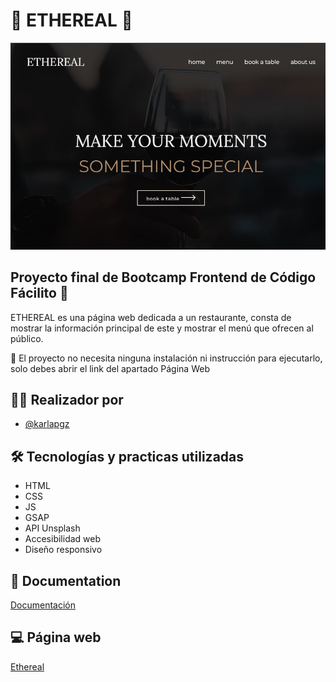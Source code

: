 
# 🍴 ETHEREAL 🍴

![Image text](https://github.com/karlapgz/Proyecto-Frontend-Ethereal/blob/main/pagina-ethereal.png)
## Proyecto final de Bootcamp Frontend de Código Fácilito 🐊
ETHEREAL es una página web dedicada a un restaurante, consta de mostrar la información principal de este y mostrar el menú que ofrecen al público.

📌 El proyecto no necesita ninguna instalación ni instrucción para ejecutarlo, solo debes abrir el link del apartado Página Web

## 👩‍💻 Realizador por

- [@karlapgz](https://github.com/karlapgz)


## 🛠 Tecnologías y practicas utilizadas
- HTML
- CSS
- JS
- GSAP
- API Unsplash
- Accesibilidad web
- Diseño responsivo


## 📄 Documentation

[Documentación](https://drive.google.com/file/d/1F8FYuDty6HSz8jL2zgjZa5Mo4XT5_AQH/view?usp=sharing)


## 💻 Página web

[Ethereal](https://drive.google.com/file/d/1F8FYuDty6HSz8jL2zgjZa5Mo4XT5_AQH/view?usp=sharing)


